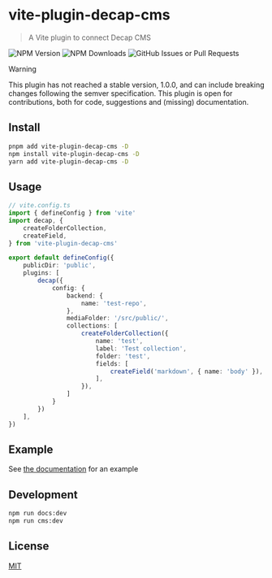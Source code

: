 # vite-plugin-decap-cms

> A Vite plugin to connect Decap CMS

![NPM Version](https://img.shields.io/npm/v/vite-plugin-decap-cms)
![NPM Downloads](https://img.shields.io/npm/dm/vite-plugin-decap-cms)
![GitHub Issues or Pull Requests](https://img.shields.io/github/issues/ghostrider-05/vite-plugin-decap-cms)

> [!WARNING]
> This plugin has not reached a stable version, 1.0.0, and can include breaking changes following the semver specification. This plugin is open for contributions, both for code, suggestions and (missing) documentation.

## Install

```sh
pnpm add vite-plugin-decap-cms -D
npm install vite-plugin-decap-cms -D
yarn add vite-plugin-decap-cms -D
```

## Usage

```ts
// vite.config.ts
import { defineConfig } from 'vite'
import decap, {
    createFolderCollection,
    createField,
} from 'vite-plugin-decap-cms'

export default defineConfig({
    publicDir: 'public',
    plugins: [
        decap({
            config: {
                backend: {
                    name: 'test-repo',
                },
                mediaFolder: '/src/public/',
                collections: [
                    createFolderCollection({
                        name: 'test',
                        label: 'Test collection',
                        folder: 'test',
                        fields: [
                            createField('markdown', { name: 'body' }),
                        ],
                    }),
                ]
            }
        })
    ],
})
```

## Example

See [the documentation](https://vite-plugin-decap-cms.pages.dev) for an example

## Development

```sh
npm run docs:dev
npm run cms:dev
```

## License

[MIT](LICENSE)
